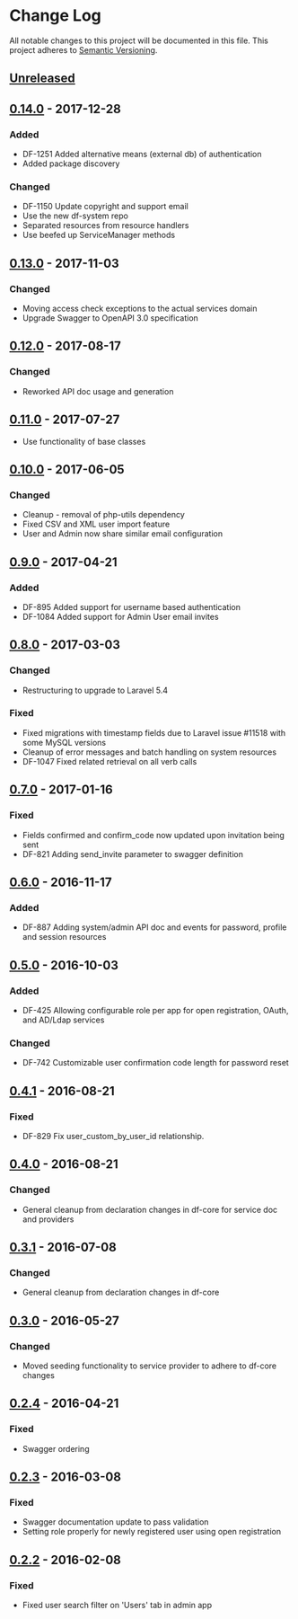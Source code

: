 # Change Log
All notable changes to this project will be documented in this file.
This project adheres to [Semantic Versioning](http://semver.org/).

## [Unreleased]

## [0.14.0] - 2017-12-28
### Added
- DF-1251 Added alternative means (external db) of authentication
- Added package discovery
### Changed
- DF-1150 Update copyright and support email
- Use the new df-system repo
- Separated resources from resource handlers
- Use beefed up ServiceManager methods

## [0.13.0] - 2017-11-03
### Changed
- Moving access check exceptions to the actual services domain
- Upgrade Swagger to OpenAPI 3.0 specification

## [0.12.0] - 2017-08-17
### Changed
- Reworked API doc usage and generation

## [0.11.0] - 2017-07-27
- Use functionality of base classes

## [0.10.0] - 2017-06-05
### Changed
- Cleanup - removal of php-utils dependency
- Fixed CSV and XML user import feature
- User and Admin now share similar email configuration

## [0.9.0] - 2017-04-21
### Added
- DF-895 Added support for username based authentication
- DF-1084 Added support for Admin User email invites

## [0.8.0] - 2017-03-03
### Changed
- Restructuring to upgrade to Laravel 5.4

### Fixed
- Fixed migrations with timestamp fields due to Laravel issue #11518 with some MySQL versions
- Cleanup of error messages and batch handling on system resources
- DF-1047 Fixed related retrieval on all verb calls

## [0.7.0] - 2017-01-16
### Fixed
- Fields confirmed and confirm_code now updated upon invitation being sent
- DF-821 Adding send_invite parameter to swagger definition

## [0.6.0] - 2016-11-17
### Added
- DF-887 Adding system/admin API doc and events for password, profile and session resources

## [0.5.0] - 2016-10-03
### Added
- DF-425 Allowing configurable role per app for open registration, OAuth, and AD/Ldap services

### Changed
- DF-742 Customizable user confirmation code length for password reset

## [0.4.1] - 2016-08-21
### Fixed
- DF-829 Fix user_custom_by_user_id relationship.

## [0.4.0] - 2016-08-21
### Changed
- General cleanup from declaration changes in df-core for service doc and providers

## [0.3.1] - 2016-07-08
### Changed
- General cleanup from declaration changes in df-core

## [0.3.0] - 2016-05-27
### Changed
- Moved seeding functionality to service provider to adhere to df-core changes

## [0.2.4] - 2016-04-21
### Fixed
- Swagger ordering

## [0.2.3] - 2016-03-08
### Fixed
- Swagger documentation update to pass validation
- Setting role properly for newly registered user using open registration

## [0.2.2] - 2016-02-08
### Fixed
- Fixed user search filter on 'Users' tab in admin app

[Unreleased]: https://github.com/dreamfactorysoftware/df-user/compare/0.14.0...HEAD
[0.14.0]: https://github.com/dreamfactorysoftware/df-user/compare/0.13.0...0.14.0
[0.13.0]: https://github.com/dreamfactorysoftware/df-user/compare/0.12.0...0.13.0
[0.12.0]: https://github.com/dreamfactorysoftware/df-user/compare/0.11.0...0.12.0
[0.11.0]: https://github.com/dreamfactorysoftware/df-user/compare/0.10.0...0.11.0
[0.10.0]: https://github.com/dreamfactorysoftware/df-user/compare/0.9.0...0.10.0
[0.9.0]: https://github.com/dreamfactorysoftware/df-user/compare/0.8.0...0.9.0
[0.8.0]: https://github.com/dreamfactorysoftware/df-user/compare/0.7.0...0.8.0
[0.7.0]: https://github.com/dreamfactorysoftware/df-user/compare/0.6.0...0.7.0
[0.6.0]: https://github.com/dreamfactorysoftware/df-user/compare/0.5.0...0.6.0
[0.5.0]: https://github.com/dreamfactorysoftware/df-user/compare/0.4.1...0.5.0
[0.4.1]: https://github.com/dreamfactorysoftware/df-user/compare/0.4.0...0.4.1
[0.4.0]: https://github.com/dreamfactorysoftware/df-user/compare/0.3.1...0.4.0
[0.3.1]: https://github.com/dreamfactorysoftware/df-user/compare/0.3.0...0.3.1
[0.3.0]: https://github.com/dreamfactorysoftware/df-user/compare/0.2.4...0.3.0
[0.2.4]: https://github.com/dreamfactorysoftware/df-user/compare/0.2.3...0.2.4
[0.2.3]: https://github.com/dreamfactorysoftware/df-user/compare/0.2.2...0.2.3
[0.2.2]: https://github.com/dreamfactorysoftware/df-user/compare/0.2.1...0.2.2
[0.2.1]: https://github.com/dreamfactorysoftware/df-user/compare/0.2.0...0.2.1
[0.2.0]: https://github.com/dreamfactorysoftware/df-user/compare/0.1.2...0.2.0
